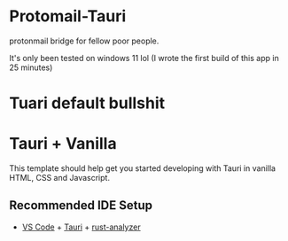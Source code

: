 # Protomail-Tauri
protonmail bridge for fellow poor people.

It's only been tested on windows 11 lol
(I wrote the first build of this app in 25 minutes)







# Tuari default bullshit
# Tauri + Vanilla

This template should help get you started developing with Tauri in vanilla HTML, CSS and Javascript.

## Recommended IDE Setup

- [VS Code](https://code.visualstudio.com/) + [Tauri](https://marketplace.visualstudio.com/items?itemName=tauri-apps.tauri-vscode) + [rust-analyzer](https://marketplace.visualstudio.com/items?itemName=rust-lang.rust-analyzer)
